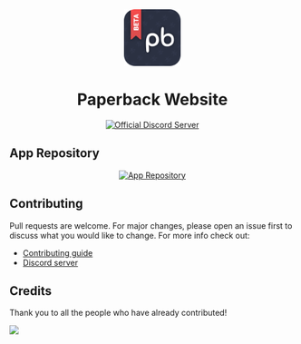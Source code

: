 <div align="center">
	<img src=".github/assets/pb-logo.png" alt="Paperback Logo" height="100px">
	<h1>Paperback Website</h1>
	<a href="https://discord.paperback.moe">
		<img src="https://img.shields.io/discord/673606787290759230.svg?label=Discord&labelColor=7289da&color=2c2f33&style=flat" alt="Official Discord Server">
	</a>
</div>

## App Repository

<div align="center" >
  <a href="https://github.com/Paperback-iOS/app/">
    <img src="https://github-readme-stats.vercel.app/api/pin/?username=Paperback-iOS&repo=app&bg_color=0000&text_color=777&hide_border=true" alt="App Repository">
  </a>
</div>

## Contributing

Pull requests are welcome. For major changes, please open an issue first to discuss what you would like to change. For more info check out:

- [Contributing guide](.github/CONTRIBUTING.md)
- [Discord server](https://discord.paperback.moe)

## Credits

Thank you to all the people who have already contributed!

<a href="https://github.com/Paperback-iOS/website/graphs/contributors">
  <img src="https://contrib.rocks/image?repo=Paperback-iOS/website" />
</a>
